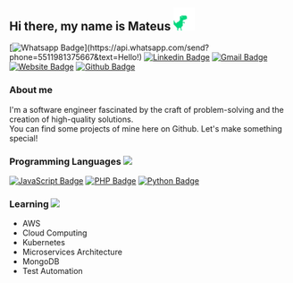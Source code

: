 
## Hi there, my name is Mateus <img src="https://raw.githubusercontent.com/iammateus/iammateus/assets/dino.gif" width="38px">

[![Whatsapp Badge](https://img.shields.io/badge/-Whatsapp-4CA143?style=flat&labelColor=4CA143&logo=whatsapp&logoColor=white&link=https://api.whatsapp.com/send?phone=5511981375667&text=Olá!)](https://api.whatsapp.com/send?phone=5511981375667&text=Hello!) [![Linkedin Badge](https://img.shields.io/badge/-LinkedIn-0077B5?style=flat&logo=Linkedin&logoColor=white&link=https://www.linkedin.com/in/ronnyacacio/)](https://www.linkedin.com/in/mateussoaressilva/) [![Gmail Badge](https://img.shields.io/badge/-mateussoaress1997@gmail.com-c14438?style=flat&logo=Gmail&logoColor=white&link=mailto:mateussoaress1997@gmail.com)](mailto:mateussoaress1997@gmail.com) [![Website Badge](https://img.shields.io/badge/-Website-8a2d4a?style=flat&link=https://mateus.art.br/)](https://mateus.art.br/) [![Github Badge](https://img.shields.io/badge/-Github-000?style=flat&logo=Github&logoColor=white&link=https://github.com/ronnyacacio)](https://github.com/iammateus)

### About me

I'm a software engineer fascinated by the craft of problem-solving and the creation of high-quality solutions.  
You can find some projects of mine here on Github.
Let's make something special!  

### Programming Languages <img src="https://raw.githubusercontent.com/iammateus/iammateus/assets/guy.gif" width="35px">

[![JavaScript Badge](https://img.shields.io/badge/-JavaScript-yellow?style=flat&logo=JavaScript&logoColor=white&colorlink=https://www.w3schools.com/js/default.asp)](https://www.w3schools.com/js/default.asp) [![PHP Badge](https://img.shields.io/badge/-PHP-4f5b93?style=flat&logo=php&logoColor=white&link=https://www.php.net/)](https://www.php.net/) [![Python Badge](https://img.shields.io/badge/-Python-3b76a8?style=flat&logo=Python&logoColor=white&link=https://www.python.org/)](https://www.python.org/)

### Learning <img src="https://raw.githubusercontent.com/iammateus/iammateus/assets/itachi.gif" width="35px">

 -  AWS
 -  Cloud Computing
 -  Kubernetes
 -  Microservices Architecture
 -  MongoDB
 -  Test Automation
